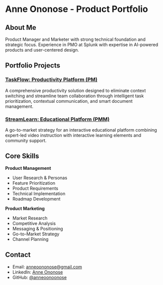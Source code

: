 # Anne Ononose - Product Portfolio

## About Me
Product Manager and Marketer with strong technical foundation and strategic focus. Experience in PMO at Splunk with expertise in AI-powered products and user-centered design.

## Portfolio Projects

### [TaskFlow: Productivity Platform (PM)](/TaskFlow-PM)
A comprehensive productivity solution designed to eliminate context switching and streamline team collaboration through intelligent task prioritization, contextual communication, and smart document management.

### [StreamLearn: Educational Platform (PMM)](/StreamLearn-PMM)
A go-to-market strategy for an interactive educational platform combining expert-led video instruction with interactive learning elements and community support.

## Core Skills

**Product Management**
- User Research & Personas
- Feature Prioritization
- Product Requirements
- Technical Implementation
- Roadmap Development

**Product Marketing**
- Market Research
- Competitive Analysis
- Messaging & Positioning
- Go-to-Market Strategy
- Channel Planning

## Contact
- Email: anneoononose@gmail.com
- LinkedIn: [Anne Ononose](https://www.linkedin.com/in/anneononose/)
- GitHub: [@anneoonoonose](https://github.com/anneoonoonose)
